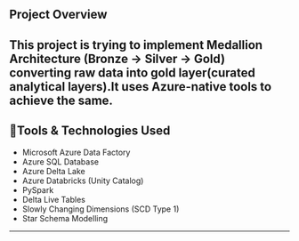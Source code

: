 
## Project Overview

This project is trying to  implement  Medallion Architecture (Bronze → Silver → Gold) converting raw data into gold layer(curated analytical layers).It uses Azure-native tools to achieve the same.
---
## 🔧Tools & Technologies Used
- Microsoft Azure Data Factory
- Azure SQL Database
- Azure Delta Lake
- Azure Databricks (Unity Catalog)
- PySpark
- Delta Live Tables
- Slowly Changing Dimensions (SCD Type 1)
- Star Schema Modelling
---
